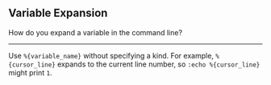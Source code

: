 ## Variable Expansion

How do you expand a variable in the command line?

---

Use `%{variable_name}` without specifying a kind. For example, `%{cursor_line}` expands to the current line number, so `:echo %{cursor_line}` might print `1`.

